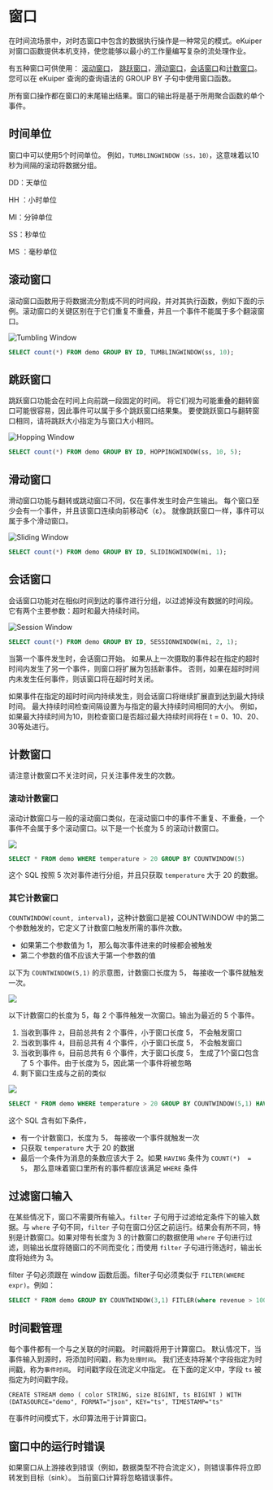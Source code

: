 # 窗口

在时间流场景中，对时态窗口中包含的数据执行操作是一种常见的模式。eKuiper 对窗口函数提供本机支持，使您能够以最小的工作量编写复杂的流处理作业。

有五种窗口可供使用： [滚动窗口](#滚动窗口)， [跳跃窗口](#跳跃窗口)，[滑动窗口](#滑动窗口)，[会话窗口](#会话窗口)和[计数窗口](#计数窗口)。 您可以在 eKuiper 查询的查询语法的 GROUP BY 子句中使用窗口函数。

所有窗口操作都在窗口的末尾输出结果。窗口的输出将是基于所用聚合函数的单个事件。

## 时间单位

窗口中可以使用5个时间单位。 例如，`TUMBLINGWINDOW（ss，10）`，这意味着以10秒为间隔的滚动将数据分组。

DD：天单位

HH ：小时单位

MI：分钟单位

 SS：秒单位

MS ：毫秒单位

## 滚动窗口

滚动窗口函数用于将数据流分割成不同的时间段，并对其执行函数，例如下面的示例。滚动窗口的关键区别在于它们重复不重叠，并且一个事件不能属于多个翻滚窗口。

![Tumbling Window](./resources/tumblingWindow.png)

```sql
SELECT count(*) FROM demo GROUP BY ID, TUMBLINGWINDOW(ss, 10);
```

## 跳跃窗口

跳跃窗口功能会在时间上向前跳一段固定的时间。 将它们视为可能重叠的翻转窗口可能很容易，因此事件可以属于多个跳跃窗口结果集。 要使跳跃窗口与翻转窗口相同，请将跳跃大小指定为与窗口大小相同。

![Hopping Window](./resources/hoppingWindow.png)

```sql
SELECT count(*) FROM demo GROUP BY ID, HOPPINGWINDOW(ss, 10, 5);
```



## 滑动窗口

滑动窗口功能与翻转或跳动窗口不同，仅在事件发生时会产生输出。 每个窗口至少会有一个事件，并且该窗口连续向前移动€（ε）。 就像跳跃窗口一样，事件可以属于多个滑动窗口。

![Sliding Window](./resources/slidingWindow.png)

```sql
SELECT count(*) FROM demo GROUP BY ID, SLIDINGWINDOW(mi, 1);
```



## 会话窗口

会话窗口功能对在相似时间到达的事件进行分组，以过滤掉没有数据的时间段。 它有两个主要参数：超时和最大持续时间。

![Session Window](./resources/sessionWindow.png)

```sql
SELECT count(*) FROM demo GROUP BY ID, SESSIONWINDOW(mi, 2, 1);
```



当第一个事件发生时，会话窗口开始。 如果从上一次摄取的事件起在指定的超时时间内发生了另一个事件，则窗口将扩展为包括新事件。 否则，如果在超时时间内未发生任何事件，则该窗口将在超时时关闭。

如果事件在指定的超时时间内持续发生，则会话窗口将继续扩展直到达到最大持续时间。 最大持续时间检查间隔设置为与指定的最大持续时间相同的大小。 例如，如果最大持续时间为10，则检查窗口是否超过最大持续时间将在 t = 0、10、20、30等处进行。

## 计数窗口

请注意计数窗口不关注时间，只关注事件发生的次数。

### 滚动计数窗口

滚动计数窗口与一般的滚动窗口类似，在滚动窗口中的事件不重复、不重叠，一个事件不会属于多个滚动窗口。以下是一个长度为 5 的滚动计数窗口。

![](./resources/tumblingCountWindow.png)

```sql
SELECT * FROM demo WHERE temperature > 20 GROUP BY COUNTWINDOW(5)
```

这个 SQL 按照 5 次对事件进行分组，并且只获取 `temperature`  大于 20 的数据。

### 其它计数窗口

`COUNTWINDOW(count, interval)`，这种计数窗口是被 COUNTWINDOW 中的第二个参数触发的，它定义了计数窗口触发所需的事件次数。

- 如果第二个参数值为 1， 那么每次事件进来的时候都会被触发
- 第二个参数的值不应该大于第一个参数的值

以下为 `COUNTWINDOW(5,1)`  的示意图，计数窗口长度为 5， 每接收一个事件就触发一次。

![](./resources/slidingCountWindow_1.png)

以下计数窗口的长度为 5，每 2 个事件触发一次窗口。输出为最近的 5 个事件。

1. 当收到事件 `2`，目前总共有 2 个事件，小于窗口长度 5， 不会触发窗口 
2. 当收到事件 `4`，目前总共有 4 个事件，小于窗口长度 5， 不会触发窗口 
3. 当收到事件 `6`，目前总共有 6 个事件，大于窗口长度 5， 生成了1个窗口包含了 5 个事件。由于长度为 5，因此第一个事件将被忽略
4. 剩下窗口生成与之前的类似

![](./resources/slidingCountWindow_2.png)

```sql
SELECT * FROM demo WHERE temperature > 20 GROUP BY COUNTWINDOW(5,1) HAVING COUNT(*) > 2
```

这个 SQL 含有如下条件，

- 有一个计数窗口，长度为 5， 每接收一个事件就触发一次
- 只获取 `temperature`  大于 20 的数据
- 最后一个条件为消息的条数应该大于 2。如果 `HAVING`  条件为 `COUNT(*)  = 5`， 那么意味着窗口里所有的事件都应该满足 `WHERE` 条件

## 过滤窗口输入

在某些情况下，窗口不需要所有输入。`filter` 子句用于过滤给定条件下的输入数据。与 `where` 子句不同，`filter` 子句在窗口分区之前运行。结果会有所不同，特别是计数窗口。如果对带有长度为 3 的计数窗口的数据使用 `where` 子句进行过滤，则输出长度将随窗口的不同而变化；而使用 `filter` 子句进行筛选时，输出长度将始终为 3。

filter 子句必须跟在 window 函数后面。filter子句必须类似于 `FILTER(WHERE expr)`。例如：

```sql
SELECT * FROM demo GROUP BY COUNTWINDOW(3,1) FITLER(where revenue > 100)
```

## 时间戳管理

每个事件都有一个与之关联的时间戳。 时间戳将用于计算窗口。 默认情况下，当事件输入到源时，将添加时间戳，称为`处理时间`。 我们还支持将某个字段指定为时间戳，称为`事件时间`。 时间戳字段在流定义中指定。 在下面的定义中，字段 `ts` 被指定为时间戳字段。

``
CREATE STREAM demo (
					color STRING,
					size BIGINT,
					ts BIGINT
				) WITH (DATASOURCE="demo", FORMAT="json", KEY="ts", TIMESTAMP="ts"
``

在事件时间模式下，水印算法用于计算窗口。

## 窗口中的运行时错误

如果窗口从上游接收到错误（例如，数据类型不符合流定义），则错误事件将立即转发到目标（sink）。 当前窗口计算将忽略错误事件。
